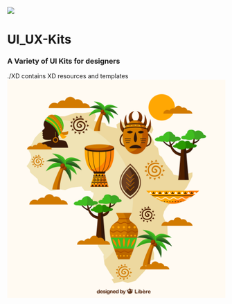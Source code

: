 ![](https://img.shields.io/badge/Design-Flat-ff69b4.svg)
# UI_UX-Kits
### A Variety of UI Kits for designers
./XD contains XD resources and templates
![](img/272138-P5OO7Z-65.jpg)
